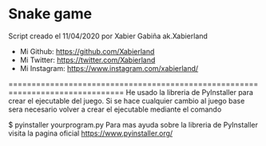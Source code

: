 # Snake game
 
Script creado el 11/04/2020 por Xabier Gabiña ak.Xabierland
- Mi Github: https://github.com/Xabierland
- Mi Twitter: https://twitter.com/Xabierland
- Mi Instagram: https://www.instagram.com/xabierland/

===============================================================================
He usado la libreria de PyInstaller para crear el ejecutable del juego.
Si se hace cualquier cambio al juego base sera necesario volver a crear el ejecutable mediante el comando

$ pyinstaller yourprogram.py
Para mas ayuda sobre la libreria de PyInstaller visita la pagina oficial https://www.pyinstaller.org/
